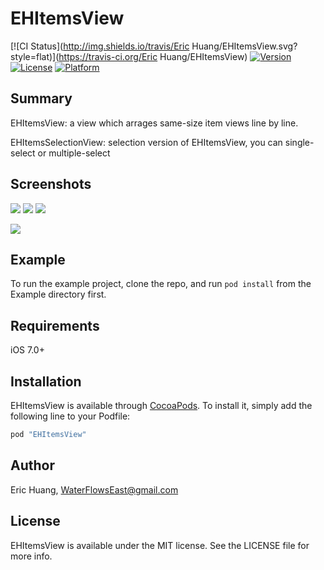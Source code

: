 # EHItemsView

[![CI Status](http://img.shields.io/travis/Eric Huang/EHItemsView.svg?style=flat)](https://travis-ci.org/Eric Huang/EHItemsView)
[![Version](https://img.shields.io/cocoapods/v/EHItemsView.svg?style=flat)](http://cocoapods.org/pods/EHItemsView)
[![License](https://img.shields.io/cocoapods/l/EHItemsView.svg?style=flat)](http://cocoapods.org/pods/EHItemsView)
[![Platform](https://img.shields.io/cocoapods/p/EHItemsView.svg?style=flat)](http://cocoapods.org/pods/EHItemsView)

## Summary

EHItemsView: a view which arrages same-size item views line by line.

EHItemsSelectionView: selection version of EHItemsView, you can single-select or multiple-select

## Screenshots

![](http://github.com/waterflowseast/EHItemsView/raw/master/screenshots/1.png) 
![](http://github.com/waterflowseast/EHItemsView/raw/master/screenshots/2.png) 
![](http://github.com/waterflowseast/EHItemsView/raw/master/screenshots/3.png)

![](http://github.com/waterflowseast/EHItemsView/raw/master/screenshots/4.png) 

## Example

To run the example project, clone the repo, and run `pod install` from the Example directory first.

## Requirements

iOS 7.0+

## Installation

EHItemsView is available through [CocoaPods](http://cocoapods.org). To install
it, simply add the following line to your Podfile:

```ruby
pod "EHItemsView"
```

## Author

Eric Huang, WaterFlowsEast@gmail.com

## License

EHItemsView is available under the MIT license. See the LICENSE file for more info.
